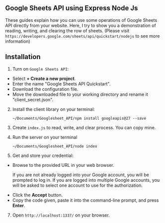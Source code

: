 <H2>Google Sheets API using Express Node Js</H2>

These guides explain how you can use some operations of Google Sheets API directly from your website. Here, I try to show you a demonstration of reading, writing, and clearing the row of sheets. (Please visit `https://developers.google.com/sheets/api/quickstart/nodejs` to see more information)


## Installation

1. Turn on `Google Sheets API`:

<ul>
<li>Select <strong>+ Create a new project</strong>.</li>
<li>Enter the name &quot;Google Sheets API Quickstart&quot;.</li>
<li>Download the configuration file.</li>
<li>Move the downloaded file to your working directory and rename it &quot;client_secret.json&quot;.</li>
</ul>


2. Install the client library on your terminal:

   ```
   ~/Documents/Googlesheet_API/npm install googleapis@27 --save
   ```

3. Create `index.js` to read, write, and clear process. You can copy mine.
   
5. Run the server on your terminal

   ```
   ~/Documents/Googlesheet_API/node index
   ```

6. Get and store your credential:

<ul>
<li><p>Browse to the provided URL in your web browser.
<p>If you are not already logged into your Google account, you will be prompted to log in.  If you are logged into multiple Google accounts, you will be asked to select one account to use for the authorization.</li>
<li>Click the <strong>Accept</strong> button.</li>
<li>Copy the code given, paste it into the command-line prompt, and press <strong>Enter</strong>.</li>
</ul>

7. Open `http://localhost:1337/` on your browser.